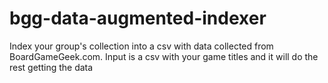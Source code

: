 # bgg-data-augmented-indexer
Index your group's collection into a csv with data collected from BoardGameGeek.com. Input is a csv with your game titles and it will do the rest getting the data

